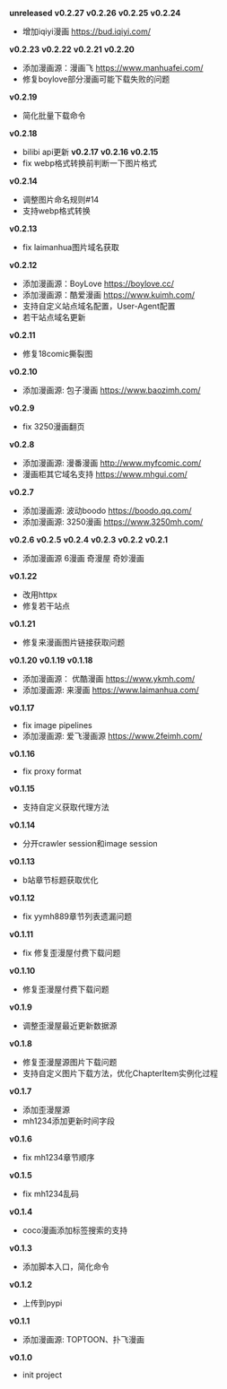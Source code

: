 **unreleased**
**v0.2.27**
**v0.2.26**
**v0.2.25**
**v0.2.24**
- 增加iqiyi漫画 https://bud.iqiyi.com/

**v0.2.23**
**v0.2.22**
**v0.2.21**
**v0.2.20**
- 添加漫画源：漫画飞 https://www.manhuafei.com/
- 修复boylove部分漫画可能下载失败的问题

**v0.2.19**
- 简化批量下载命令

**v0.2.18**
- bilibi api更新
**v0.2.17**
**v0.2.16**
**v0.2.15**
- fix webp格式转换前判断一下图片格式

**v0.2.14**
- 调整图片命名规则#14
- 支持webp格式转换

**v0.2.13**
- fix laimanhua图片域名获取

**v0.2.12**
- 添加漫画源：BoyLove https://boylove.cc/
- 添加漫画源：酷爱漫画 https://www.kuimh.com/
- 支持自定义站点域名配置，User-Agent配置
- 若干站点域名更新

**v0.2.11**
- 修复18comic撕裂图

**v0.2.10**
- 添加漫画源: 包子漫画 https://www.baozimh.com/

**v0.2.9**
- fix 3250漫画翻页

**v0.2.8**
- 添加漫画源: 漫番漫画 http://www.myfcomic.com/
- 漫画柜其它域名支持 https://www.mhgui.com/

**v0.2.7**
- 添加漫画源: 波动boodo https://boodo.qq.com/
- 添加漫画源: 3250漫画 https://www.3250mh.com/

**v0.2.6**
**v0.2.5**
**v0.2.4**
**v0.2.3**
**v0.2.2**
**v0.2.1**
- 添加漫画源 6漫画 奇漫屋 奇妙漫画

**v0.1.22**
- 改用httpx
- 修复若干站点

**v0.1.21**
- 修复来漫画图片链接获取问题

**v0.1.20**
**v0.1.19**
**v0.1.18**
- 添加漫画源： 优酷漫画 https://www.ykmh.com/
- 添加漫画源: 来漫画 https://www.laimanhua.com/

**v0.1.17**
- fix image pipelines
- 添加漫画源: 爱飞漫画源 https://www.2feimh.com/

**v0.1.16**
- fix proxy format

**v0.1.15**
- 支持自定义获取代理方法

**v0.1.14**
- 分开crawler session和image session

**v0.1.13**
- b站章节标题获取优化

**v0.1.12**
- fix yymh889章节列表遗漏问题

**v0.1.11**
- fix 修复歪漫屋付费下载问题

**v0.1.10**
- 修复歪漫屋付费下载问题 

**v0.1.9**
- 调整歪漫屋最近更新数据源

**v0.1.8**
- 修复歪漫屋源图片下载问题
- 支持自定义图片下载方法，优化ChapterItem实例化过程

**v0.1.7**
- 添加歪漫屋源
- mh1234添加更新时间字段

**v0.1.6**
- fix mh1234章节顺序

**v0.1.5**
- fix mh1234乱码

**v0.1.4**
- coco漫画添加标签搜索的支持

**v0.1.3**
- 添加脚本入口，简化命令

**v0.1.2**
- 上传到pypi

**v0.1.1**
- 添加漫画源: TOPTOON、扑飞漫画

**v0.1.0**
- init project
